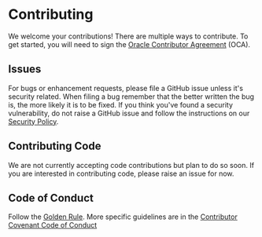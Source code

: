 # Contributing

We welcome your contributions! There are multiple ways to contribute. To get started, you will need to sign the [Oracle Contributor Agreement](https://www.oracle.com/technetwork/community/oca-486395.html) (OCA).


## Issues

For bugs or enhancement requests, please file a GitHub issue unless it's security related. When filing a bug remember that the better written the bug is, the more likely it is to be fixed. If you think you've found a security vulnerability, do not raise a GitHub issue and follow the instructions on our [Security Policy](./SECURITY.md). 


## Contributing Code

We are not currently accepting code contributions but plan to do so soon. If you are interested in contributing code, please raise an issue for now.


## Code of Conduct

Follow the [Golden Rule](https://en.wikipedia.org/wiki/Golden_Rule). More specific guidelines are in the [Contributor Covenant Code of Conduct](./CODE_OF_CONDUCT.md)